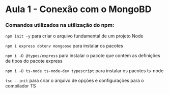 # Aula 1 - Conexão com o MongoBD

### Comandos utilizados na utilização do npm:

`npm init -y` para criar o arquivo fundamental de um projeto Node

`npm i express dotenv mongoose` para instalar os pacotes

`npm i -D @types/express` para instalar o pacote que contém as definições de tipos do pacote express

`npm i -D ts-node ts-node-dev typescript` para instalar os pacotes ts-node

`tsc --init` para criar o arquivo de opções e configurações para o compilador TS


>>
